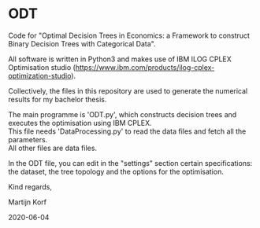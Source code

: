 # ODT
Code for "Optimal Decision Trees in Economics: a Framework to construct Binary Decision Trees with Categorical Data".

All software is written in Python3 and makes use of IBM ILOG CPLEX Optimisation studio (https://www.ibm.com/products/ilog-cplex-optimization-studio).

Collectively, the files in this repository are used to generate the numerical results for my bachelor thesis.

The main programme is 'ODT.py', which constructs decision trees and executes the optimisation using IBM CPLEX.\
This file needs 'DataProcessing.py' to read the data files and fetch all the parameters.\
All other files are data files.

In the ODT file, you can edit in the "settings" section certain specifications: the dataset, the tree topology and the options for the optimisation.

Kind regards,

Martijn Korf

2020-06-04
